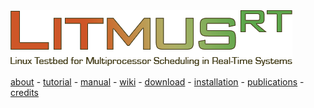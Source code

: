 
<div class="logobox">
    <img src="inc/litmusrt.png" alt="LITMUS^RT: Linux Testbed for Multiprocessor Scheduling in Real-Time Systems" />
</div>

<div class="nav">

[about](index.html) - 
[tutorial](tutorial/index.html) - 
[manual](tutorial/manual.html) -
[wiki](http://wiki.litmus-rt.org/) -
[download](http://wiki.litmus-rt.org/litmus/Releases) -
[installation](http://wiki.litmus-rt.org/litmus/InstallationInstructions) -
[publications](http://wiki.litmus-rt.org/litmus/Publications) -
[credits](credits.html)

</div>

<div class="box">